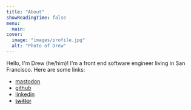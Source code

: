 ```yaml
---
title: "About"
showReadingTime: false
menu:
  main:
cover:
  image: "images/profile.jpg"
  alt: "Photo of Drew"
---
```

Hello, I'm Drew (he/him)! I'm a front end software engineer living in San Francisco. Here are some links:
* [mastodon](https://toots.drew.shoes/@nuncamind)
* [github](https://github.com/dtschust)
* [linkedin](https://www.linkedin.com/in/drew-schuster-7a4b357a/)
* ~~[twitter](https://twitter.com/nuncamind)~~

